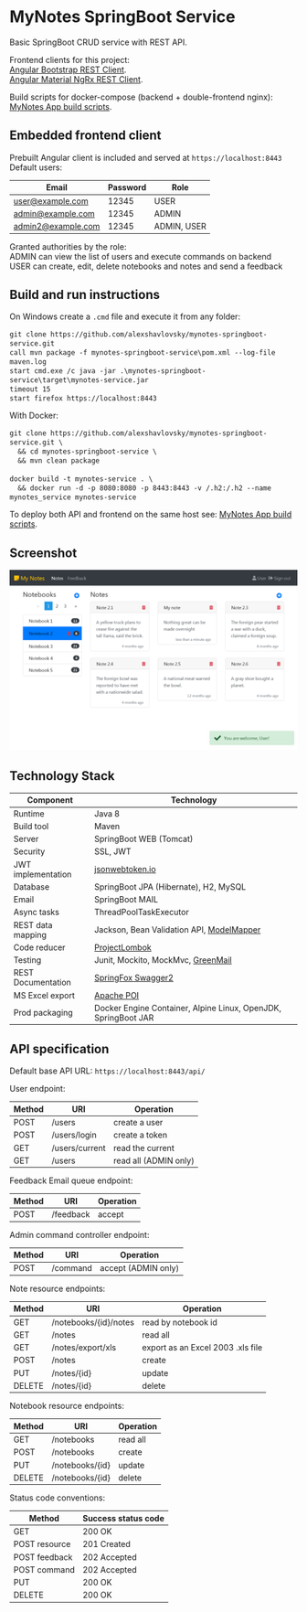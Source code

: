 # MyNotes SpringBoot Service

Basic SpringBoot CRUD service with REST API.

Frontend clients for this project:
<br>
[Angular Bootstrap REST Client](https://github.com/alexshavlovsky/mynotes-ng-client.git).
<br>
[Angular Material NgRx  REST Client](https://github.com/alexshavlovsky/mynotes-material-client.git).

Build scripts for docker-compose (backend + double-frontend nginx):
<br>
[MyNotes App build scripts](https://github.com/alexshavlovsky/mynotes-ci-template.git). 

## Embedded frontend client

Prebuilt Angular client is included and served at `https://localhost:8443`
<br>
Default users:

Email              |Password |Role
---                |---      |---
user@example.com   |12345    |USER
admin@example.com  |12345    |ADMIN
admin2@example.com |12345    |ADMIN, USER

Granted authorities by the role:
<br>
ADMIN can view the list of users and execute commands on backend
<br>
USER can create, edit, delete notebooks and notes and send a feedback

## Build and run instructions

On Windows create a `.cmd` file and execute it from any folder:
```
git clone https://github.com/alexshavlovsky/mynotes-springboot-service.git
call mvn package -f mynotes-springboot-service\pom.xml --log-file maven.log
start cmd.exe /c java -jar .\mynotes-springboot-service\target\mynotes-service.jar
timeout 15
start firefox https://localhost:8443
```

With Docker:
```
git clone https://github.com/alexshavlovsky/mynotes-springboot-service.git \
  && cd mynotes-springboot-service \
  && mvn clean package

docker build -t mynotes-service . \
  && docker run -d -p 8080:8080 -p 8443:8443 -v /.h2:/.h2 --name mynotes_service mynotes-service
```

To deploy both API and frontend on the same host see: [MyNotes App build scripts](https://github.com/alexshavlovsky/mynotes-ci-template.git).


## Screenshot

<p align="center">
  <img src="screenshots/3_user-notes.png?raw=true"/>
</p>

## Technology Stack

Component          | Technology
---                | ---
Runtime            | Java 8
Build tool         | Maven
Server             | SpringBoot WEB (Tomcat)
Security           | SSL, JWT
JWT implementation | [jsonwebtoken.io](https://github.com/jwtk/jjwt)
Database           | SpringBoot JPA (Hibernate), H2, MySQL         
Email              | SpringBoot MAIL
Async tasks        | ThreadPoolTaskExecutor
REST data mapping  | Jackson, Bean Validation API, [ModelMapper](https://github.com/modelmapper/modelmapper)
Code reducer       | [ProjectLombok](https://github.com/rzwitserloot/lombok)
Testing            | Junit, Mockito, MockMvc, [GreenMail](https://github.com/greenmail-mail-test/greenmail)
REST Documentation | [SpringFox Swagger2](https://github.com/springfox/springfox/releases)
MS Excel export    | [Apache POI](http://poi.apache.org/)
Prod packaging     | Docker Engine Container, Alpine Linux, OpenJDK, SpringBoot JAR

## API specification

Default base API URL: `https://localhost:8443/api/`

User endpoint:
                       
Method  |URI            |Operation
---     |---            |---
POST    |/users         |create a user
POST    |/users/login   |create a token
GET     |/users/current |read the current
GET     |/users         |read all (ADMIN only)

Feedback Email queue endpoint:
                       
Method  |URI            |Operation
---     |---            |---
POST    |/feedback      |accept

Admin command controller endpoint:
                       
Method  |URI            |Operation
---     |---            |---
POST    |/command       |accept (ADMIN only)

Note resource endpoints:

Method  |URI                   |Operation
---     |---                   |---
GET     |/notebooks/{id}/notes |read by notebook id
GET     |/notes                |read all
GET     |/notes/export/xls     |export as an Excel 2003 .xls file
POST    |/notes                |create
PUT     |/notes/{id}           |update
DELETE  |/notes/{id}           |delete

Notebook resource endpoints:

Method  |URI                   |Operation
---     |---                   |---
GET     |/notebooks            |read all
POST    |/notebooks            |create
PUT     |/notebooks/{id}       |update
DELETE  |/notebooks/{id}       |delete

Status code conventions:

Method         |Success status code
---            |---
GET            |200 OK
POST resource  |201 Created
POST feedback  |202 Accepted
POST command   |202 Accepted
PUT            |200 OK
DELETE         |200 OK
